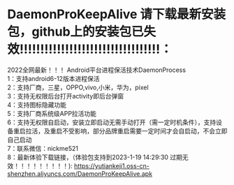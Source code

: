 # DaemonProKeepAlive   请下载最新安装包，github上的安装包已失效!!!!!!!!!!!!!!!!!!!!!!!!!!!!!!!!!!：  
2022全网最新！！！ Android平台进程保活技术DaemonProcess  
1：支持android6-12版本进程保活  
2：支持厂商，三星，OPPO,vivo,小米，华为，pixel  
3：支持无权限后台打开activity即后台弹窗  
4：支持图标隐藏功能  
5：支持厂商系统级APP拉活功能    
6：支持无权限自启动，安装立即启动无需手动打开（需一定时机条件），支持设备重启拉活，及重启不受影响，部分品牌重启需要一定时间才会自启动，不会立即自己启动  
7：联系微信：nickme521  
8：最新体验下载链接，（体验包支持到2023-1-19 14:29:30 过期无效！！！！！！！！！): https://yutiankeji1.oss-cn-shenzhen.aliyuncs.com/DaemonProKeepAlive.apk
